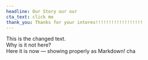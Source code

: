 ```yaml
---
headline: Our Story our our
cta_text: click me
thank_you: Thanks for your interes!!!!!!!!!!!!!!!!!!
---
```

This is the changed text.\
Why is it not here?\
Here it is now — showing properly as Markdown! cha